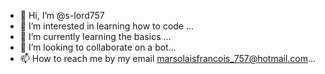 - 👋 Hi, I’m @s-lord757
- 👀 I’m interested in learning how to code ...
- 🌱 I’m currently learning the basics ...
- 💞️ I’m looking to collaborate on a bot...
- 📫 How to reach me by my email marsolaisfrancois_757@hotmail.com...

<!---
s-lord757/s-lord757 is a ✨ special ✨ repository because its `README.md` (this file) appears on your GitHub profile.
You can click the Preview link to take a look at your changes.
--->
